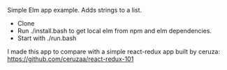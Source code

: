 Simple Elm app example. Adds strings to a list.

* Clone
* Run ./install.bash to get local elm from npm and elm dependencies.
* Start with ./run.bash

I made this app to compare with a simple react-redux app built by ceruza: https://github.com/ceruzaa/react-redux-101

